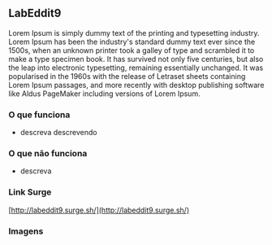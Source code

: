 ## LabEddit9
Lorem Ipsum is simply dummy text of the printing and typesetting industry. Lorem Ipsum has been the industry's standard dummy text ever since the 1500s, when an unknown printer took a galley of type and scrambled it to make a type specimen book. It has survived not only five centuries, but also the leap into electronic typesetting, remaining essentially unchanged. It was popularised in the 1960s with the release of Letraset sheets containing Lorem Ipsum passages, and more recently with desktop publishing software like Aldus PageMaker including versions of Lorem Ipsum.

### O que funciona

- descreva
 descrevendo

### O que não funciona

- descreva

### Link Surge

[http://labeddit9.surge.sh/](http://labeddit9.surge.sh/)

### Imagens
